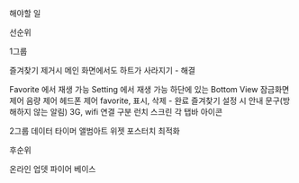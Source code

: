 해야할 일

선순위

1그룹

즐겨찾기 제거시 메인 화면에서도 하트가 사라지기 - 해결

Favorite 에서 재생 가능 
Setting 에서 재생 가능
하단에 있는 Bottom View
잠금화면 제어
음량 제어
헤드폰 제어
favorite, 표시, 삭제  - 완료
즐겨찾기 설정 시 안내 문구(방해하지 않는 알림)
3G, wifi 연결 구분
런치 스크린
각 탭바 아이콘

2그룹
데이터 타이머
앨범아트
위젯
포스터치
최적화



후순위

온라인 업뎃
파이어 베이스
